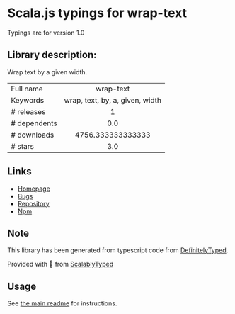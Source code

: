 
# Scala.js typings for wrap-text

Typings are for version 1.0

## Library description:
Wrap text by a given width.

|                    |                 |
| ------------------ | :-------------: |
| Full name          | wrap-text |
| Keywords           | wrap, text, by, a, given, width |
| # releases         | 1 |
| # dependents       | 0.0 |
| # downloads        | 4756.333333333333 |
| # stars            | 3.0 |

## Links
- [Homepage](https://github.com/IonicaBizau/wrap-text#readme)
- [Bugs](https://github.com/IonicaBizau/wrap-text/issues)
- [Repository](https://github.com/IonicaBizau/wrap-text)
- [Npm](https://www.npmjs.com/package/wrap-text)
    


## Note
This library has been generated from typescript code from [DefinitelyTyped](https://definitelytyped.org).

Provided with :purple_heart: from [ScalablyTyped](https://github.com/oyvindberg/ScalablyTyped)

## Usage
See [the main readme](../../readme.md) for instructions.


